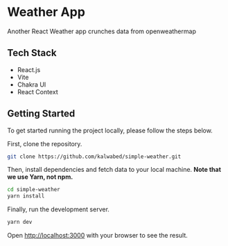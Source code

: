 # Weather App

Another React Weather app crunches data from openweathermap

## Tech Stack
- React.js
- Vite
- Chakra UI
- React Context

## Getting Started

To get started running the project locally, please follow the steps below.

First, clone the repository.

```bash
git clone https://github.com/kalwabed/simple-weather.git
```

Then, install dependencies and fetch data to your local machine. **Note that we use Yarn, not npm.**

```bash
cd simple-weather
yarn install
```

Finally, run the development server.

```bash
yarn dev
```

Open [http://localhost:3000](http://localhost:3000) with your browser to see the result.
